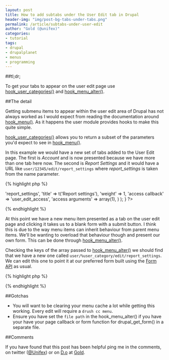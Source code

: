 ```yaml
---
layout: post
title: How to add subtabs under the User Edit tab in Drupal
header-img: "img/post-bg-tabs-under-tabs.png"
permalink: /article/subtabs-under-user-edit
author: "Gold (@unifex)"
categories:
- tutorial
tags:
- drupal
- drupalplanet
- menus
- programming
---
```

##tl;dr;

To get your tabs to appear on the user edit page use [hook_user_categories()] and [hook_menu_alter()].

##The detail

Getting submenu items to appear within the user edit area of Drupal has not always worked as I would expect from reading the documentation around [hook_menu()]. As it happens the user module provides hooks to make this quite simple.

[hook_user_categories()] allows you to return a subset of the parameters you'd expect to see in [hook_menu()].

In this example we would have a new set of tabs added to the User Edit page.  The first is *Account* and is now presented because we have more than one tab here now.  The second is *Report Settings* and it would have a URL like `user/12345/edit/report_settings` where *report_settings* is taken from the name parameter.

{% highlight php %}
<?php
/**
 * Implements hook_user_categories().
 */
function my_module_user_categories() {
  return array(
    array(
      'name' => 'report_settings',
      'title' => t('Report settings'),
      'weight' => 1,
      'access callback' => 'user_edit_access',
      'access arguments' => array(1),
    )
  );
}
?>
{% endhighlight %}

At this point we have a new menu item presented as a tab on the user edit page and clicking it takes us to a blank form with a submit button. I think this is due to the way menu items can inherit behaviour from parent menu items. We'll be wanting to overload that behaviour though and present our own form.  This can be done through [hook_menu_alter()].

Checking the keys of the array passed to [hook_menu_alter()] we should find that we have a new one called `user/%user_category/edit/report_settings`. We can edit this one to point it at our preferred form built using the [Form API] as usual.

{% highlight php %}
<?php
/**
 * Implements hook_menu_alter().
 */
function my_module_menu_alter(&$callbacks) {
  $callbacks['user/%user_category/edit/report_settings']['page arguments'] = array('my_module_user_report_settings', 1);
  // We need to set the file path as it defaults to the user module.
  $callbacks['user/%user_category/edit/report_settings']['file path'] = drupal_get_path('module', 'my_module');
  $callbacks['user/%user_category/edit/report_settings']['file'] = 'my_module.user.inc';
}
?>
{% endhighlight %}

##Gotchas

* You will want to be clearing your menu cache a lot while getting this working. Every edit will require a `drush cc menu`.
* Ensure you have set the `file path` in the hook_menu_alter() if you have your have your page callback or form function for drupal_get_form() in a separate file.

##Comments

If you have found that this post has been helpful ping me in the comments, on twitter ([@Unifex]) or on [D.o] at [Gold].

[D.o]:http://drupal.org
[Gold]:http://drupal.org/u/Gold
[@unifex]:http://twitter.com/unifex
[hook_user_categories()]:https://api.drupal.org/api/drupal/modules%21user%21user.api.php/function/hook_user_categories/7
[hook_menu_alter()]:https://api.drupal.org/api/drupal/modules%21system%21system.api.php/function/hook_menu_alter/7
[hook_menu()]:https://api.drupal.org/api/drupal/modules%21system%21system.api.php/function/hook_menu/7
[Form API]:https://api.drupal.org/api/drupal/includes%21form.inc/group/form_api/7
